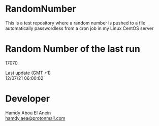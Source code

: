 # RandomNumber    
This is a test repository where a random number is pushed to a file automatically passwordless from a cron job in my Linux CentOS server    
# Random Number of the last run   
17070
      
Last update (GMT +1)    
12/07/21 06:00:02
# Developer    
Hamdy Abou El Anein   
hamdy.aea@protonmail.com
